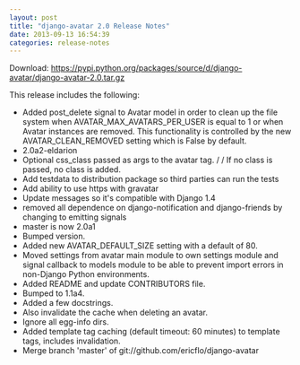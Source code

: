 ```yaml
---
layout: post
title: "django-avatar 2.0 Release Notes"
date: 2013-09-13 16:54:39
categories: release-notes
---
```


Download: <https://pypi.python.org/packages/source/d/django-avatar/django-avatar-2.0.tar.gz>

This release includes the following:

* Added post_delete signal to Avatar model in order to clean up the file system when AVATAR_MAX_AVATARS_PER_USER is equal to 1 or when Avatar instances are removed.  This functionality is controlled by the new AVATAR_CLEAN_REMOVED setting which is False by default.
* 2.0a2-eldarion
* Optional css_class passed as args to the avatar tag. /  / If no class is passed, no class is added.
* Add testdata to distribution package so third parties can run the tests
* Add ability to use https with gravatar
* Update messages so it's compatible with Django 1.4
* removed all dependence on django-notification and django-friends by changing to emitting signals
* master is now 2.0a1
* Bumped version.
* Added new AVATAR_DEFAULT_SIZE setting with a default of 80.
* Moved settings from avatar main module to own settings module and signal callback to models module to be able to prevent import errors in non-Django Python environments.
* Added README and update CONTRIBUTORS file.
* Bumped to 1.1a4.
* Added a few docstrings.
* Also invalidate the cache when deleting an avatar.
* Ignore all egg-info dirs.
* Added template tag caching (default timeout: 60 minutes) to template tags, includes invalidation.
* Merge branch 'master' of git://github.com/ericflo/django-avatar
